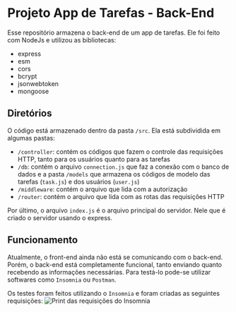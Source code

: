 # Projeto App de Tarefas - Back-End
Esse repositório armazena o back-end de um app de tarefas. Ele foi feito com NodeJs e utilizou as bibliotecas:
- express
- esm
- cors
- bcrypt
- jsonwebtoken
- mongoose
## Diretórios
O código está armazenado dentro da pasta `/src`. Ela está subdividida em algumas pastas:
- `/controller`: contém os códigos que fazem o controle das requisições HTTP, tanto para os usuários quanto para as tarefas
- `/db`: contém o arquivo `connection.js` que faz a conexão com o banco de dados e a pasta `/models` que armazena os códigos de modelo das tarefas (`task.js`) e dos usuários (`user.js`)
- `/middleware`: contém o arquivo que lida com a autorização
- `/router`: contém o arquivo que lida com as rotas das requisições HTTP

Por último, o arquivo `index.js` é o arquivo principal do servidor. Nele que é criado o servidor usando o express.

## Funcionamento
Atualmente, o front-end ainda não está se comunicando com o back-end. Porém, o back-end está completamente funcional, tanto enviando quanto recebendo as informações necessárias. Para testá-lo pode-se utilizar softwares como `Insomnia` ou `Postman`.

Os testes foram feitos utilizando o `Insomnia` e foram criadas as seguintes requisições:
![Print das requisições do Insomnia]('/images/Insomnia.png')

